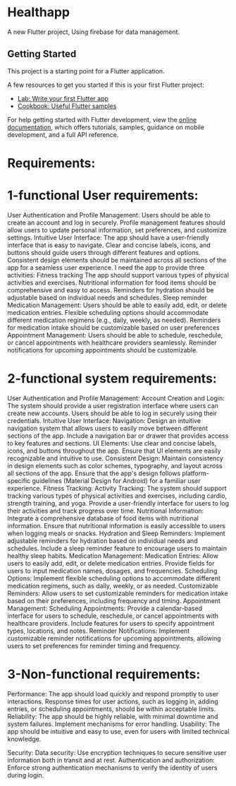 # Healthapp

A new Flutter project, Using firebase for data management.

## Getting Started

This project is a starting point for a Flutter application.

A few resources to get you started if this is your first Flutter project:

- [Lab: Write your first Flutter app](https://docs.flutter.dev/get-started/codelab)
- [Cookbook: Useful Flutter samples](https://docs.flutter.dev/cookbook)

For help getting started with Flutter development, view the
[online documentation](https://docs.flutter.dev/), which offers tutorials,
samples, guidance on mobile development, and a full API reference.

# Requirements:
# 1-functional User requirements:
User Authentication and Profile Management:
Users should be able to create an account and log in securely.
Profile management features should allow users to update personal information, set preferences, and customize settings.
Intuitive User Interface:
The app should have a user-friendly interface that is easy to navigate.
Clear and concise labels, icons, and buttons should guide users through different features and options.
Consistent design elements should be maintained across all sections of the app for a seamless user experience.
I need the app to provide three activities:
Fitness tracking
The app should support various types of physical activities and exercises.
Nutritional information for food items should be comprehensive and easy to access.
Reminders for hydration should be adjustable based on individual needs and schedules.
Sleep reminder 
Medication Management:
Users should be able to easily add, edit, or delete medication entries.
Flexible scheduling options should accommodate different medication regimens (e.g., daily, weekly, as needed).
Reminders for medication intake should be customizable based on user preferences
Appointment Management:
Users should be able to schedule, reschedule, or cancel appointments with healthcare providers seamlessly.
Reminder notifications for upcoming appointments should be customizable.



# 2-functional system requirements:
User Authentication and Profile Management:
Account Creation and Login:
The system should provide a user registration interface where users can create new accounts.
Users should be able to log in securely using their credentials.
Intuitive User Interface:
Navigation:
Design an intuitive navigation system that allows users to easily move between different sections of the app.
Include a navigation bar or drawer that provides access to key features and sections.
UI Elements:
Use clear and concise labels, icons, and buttons throughout the app.
Ensure that UI elements are easily recognizable and intuitive to use.
Consistent Design:
Maintain consistency in design elements such as color schemes, typography, and layout across all sections of the app.
Ensure that the app's design follows platform-specific guidelines (Material Design for Android) for a familiar user experience.
Fitness Tracking:
Activity Tracking:
The system should support tracking various types of physical activities and exercises, including cardio, strength training, and yoga.
Provide a user-friendly interface for users to log their activities and track progress over time.
Nutritional Information:
Integrate a comprehensive database of food items with nutritional information.
Ensure that nutritional information is easily accessible to users when logging meals or snacks.
Hydration and Sleep Reminders:
Implement adjustable reminders for hydration based on individual needs and schedules.
Include a sleep reminder feature to encourage users to maintain healthy sleep habits.
Medication Management:
Medication Entries:
Allow users to easily add, edit, or delete medication entries.
Provide fields for users to input medication names, dosages, and frequencies.
Scheduling Options:
Implement flexible scheduling options to accommodate different medication regimens, such as daily, weekly, or as needed.
Customizable Reminders:
Allow users to set customizable reminders for medication intake based on their preferences, including frequency and timing.
Appointment Management:
Scheduling Appointments:
Provide a calendar-based interface for users to schedule, reschedule, or cancel appointments with healthcare providers.
Include features for users to specify appointment types, locations, and notes.
Reminder Notifications:
Implement customizable reminder notifications for upcoming appointments, allowing users to set preferences for reminder timing and frequency.

# 3-Non-functional requirements:
Performance:
The app should load quickly and respond promptly to user interactions.
Response times for user actions, such as logging in, adding entries, or scheduling appointments, should be within acceptable limits.
Reliability:
The app should be highly reliable, with minimal downtime and system failures.
Implement mechanisms for error handling.
Usability:
The app should be intuitive and easy to use, even for users with limited technical knowledge.


Security:
Data security:
Use encryption techniques to secure sensitive user information both in transit and at rest.
Authentication and authorization:
Enforce strong authentication mechanisms to verify the identity of users during login.
